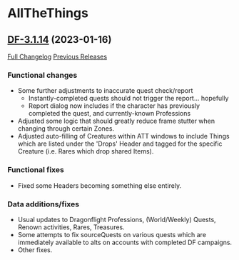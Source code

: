 # AllTheThings

## [DF-3.1.14](https://github.com/DFortun81/AllTheThings/tree/DF-3.1.14) (2023-01-16)
[Full Changelog](https://github.com/DFortun81/AllTheThings/compare/DF-3.1.13...DF-3.1.14) [Previous Releases](https://github.com/DFortun81/AllTheThings/releases)


### Functional changes

- Some further adjustments to inaccurate quest check/report
  - Instantly-completed quests should not trigger the report... hopefully
  - Report dialog now includes if the character has previously completed the quest, and currently-known Professions
- Adjusted some logic that should greatly reduce frame stutter when changing through certain Zones.
- Adjusted auto-filling of Creatures within ATT windows to include Things which are listed under the 'Drops' Header and tagged for the specific Creature (i.e. Rares which drop shared Items).

### Functional fixes

- Fixed some Headers becoming something else entirely.


### Data additions/fixes

- Usual updates to Dragonflight Professions, (World/Weekly) Quests, Renown activities, Rares, Treasures.
- Some attempts to fix sourceQuests on various quests which are immediately available to alts on accounts with completed DF campaigns.
- Other fixes.
